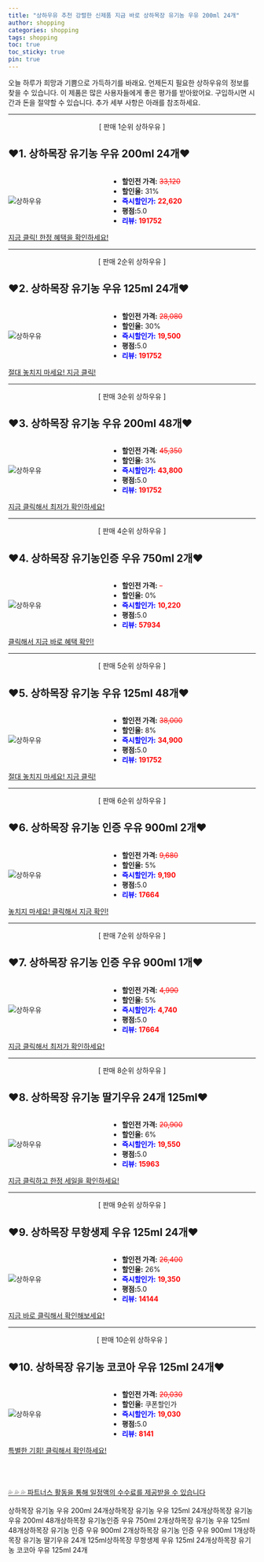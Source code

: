 ```yaml
---
title: "상하우유 추천 강렬한 신제품 지금 바로 상하목장 유기농 우유 200ml 24개"
author: shopping
categories: shopping
tags: shopping
toc: true
toc_sticky: true
pin: true
---
```

오늘 하루가 희망과 기쁨으로 가득하기를 바래요. 언제든지 필요한 상하우유의 정보를 찾을 수 있습니다. 이 제품은 많은 사용자들에게 좋은 평가를 받아왔어요. 구입하시면 시간과 돈을 절약할 수 있습니다. 추가 세부 사항은 아래를 참조하세요.

---
<p class="toplist" style="margin: 0 auto; display: block; width: fit-content;">[ 판매 1순위 상하우유 ]</p>

<h2><strong>❤️1. 상하목장 유기농 우유 200ml 24개❤️</strong></h2>

<div style="display: flex; align-items: center;">
    <div style="flex: 0.4;">
        <img src="https://thumbnail9.coupangcdn.com/thumbnails/remote/230x230ex/image/0715_beverages_69k_b3/01d6/5ae5610c9e01fb034086ef23342f9075aa2c6d25f002536a364d32b89fb8.jpg" alt="상하우유" style="max-width: 100%;">
    </div>
    <div style="flex: 0.6; margin-left: 10px;">
        <ul>
            <li><strong>할인전 가격:</strong> <del style="color: red;">33,120</del></li>
            <li><strong>할인율:</strong> 31%</li>
            <li><span style='color:blue'><strong>즉시할인가:</strong></span> <span style='color:red'><strong>22,620</strong></span></li>
            <li><strong>평점:</strong>5.0</li>
            <li><span style='color:blue'><strong>리뷰:</strong></span> <span style='color:red'><strong>191752</strong></span></li>
        </ul>
    </div>
</div>
<div class="center">
    <a href="https://selin100587.github.io?lptag=AF9450613&subid=githubio&pageKey=119465439&traceid=V0-153&itemId=15483078094&vendorItemId=3000244423" class="myButton">
        지금 클릭! 한정 혜택을 확인하세요!
    </a>
</div>


---
<p class="toplist" style="margin: 0 auto; display: block; width: fit-content;">[ 판매 2순위 상하우유 ]</p>

<h2><strong>❤️2. 상하목장 유기농 우유 125ml 24개❤️</strong></h2>

<div style="display: flex; align-items: center;">
    <div style="flex: 0.4;">
        <img src="https://thumbnail7.coupangcdn.com/thumbnails/remote/230x230ex/image/0715_beverages_69k_b6/5174/0527fa4df953566339a9864ef27631e0926cf57ee83f4738f9ad9739a682.jpg" alt="상하우유" style="max-width: 100%;">
    </div>
    <div style="flex: 0.6; margin-left: 10px;">
        <ul>
            <li><strong>할인전 가격:</strong> <del style="color: red;">28,080</del></li>
            <li><strong>할인율:</strong> 30%</li>
            <li><span style='color:blue'><strong>즉시할인가:</strong></span> <span style='color:red'><strong>19,500</strong></span></li>
            <li><strong>평점:</strong>5.0</li>
            <li><span style='color:blue'><strong>리뷰:</strong></span> <span style='color:red'><strong>191752</strong></span></li>
        </ul>
    </div>
</div>
<div class="center">
    <a href="https://selin100587.github.io?lptag=AF9450613&subid=githubio&pageKey=119465439&traceid=V0-153&itemId=17708983309&vendorItemId=3000244424" class="myButton">
        절대 놓치지 마세요! 지금 클릭!
    </a>
</div>


---
<p class="toplist" style="margin: 0 auto; display: block; width: fit-content;">[ 판매 3순위 상하우유 ]</p>

<h2><strong>❤️3. 상하목장 유기농 우유 200ml 48개❤️</strong></h2>

<div style="display: flex; align-items: center;">
    <div style="flex: 0.4;">
        <img src="https://thumbnail6.coupangcdn.com/thumbnails/remote/230x230ex/image/0715_beverages_69k_b5/3725/b2d1f78991a4a26c989e43a2cc56f1d95ac96a195ca23922a12f5c66956d.jpg" alt="상하우유" style="max-width: 100%;">
    </div>
    <div style="flex: 0.6; margin-left: 10px;">
        <ul>
            <li><strong>할인전 가격:</strong> <del style="color: red;">45,350</del></li>
            <li><strong>할인율:</strong> 3%</li>
            <li><span style='color:blue'><strong>즉시할인가:</strong></span> <span style='color:red'><strong>43,800</strong></span></li>
            <li><strong>평점:</strong>5.0</li>
            <li><span style='color:blue'><strong>리뷰:</strong></span> <span style='color:red'><strong>191752</strong></span></li>
        </ul>
    </div>
</div>
<div class="center">
    <a href="https://selin100587.github.io?lptag=AF9450613&subid=githubio&pageKey=119465439&traceid=V0-153&itemId=17718972428&vendorItemId=84993763361" class="myButton">
        지금 클릭해서 최저가 확인하세요!
    </a>
</div>


---
<p class="toplist" style="margin: 0 auto; display: block; width: fit-content;">[ 판매 4순위 상하우유 ]</p>

<h2><strong>❤️4. 상하목장 유기농인증 우유 750ml 2개❤️</strong></h2>

<div style="display: flex; align-items: center;">
    <div style="flex: 0.4;">
        <img src="https://thumbnail8.coupangcdn.com/thumbnails/remote/230x230ex/image/product/image/vendoritem/2019/09/23/3822099519/cb542735-7a38-47ae-aa7e-7739ab94012e.jpg" alt="상하우유" style="max-width: 100%;">
    </div>
    <div style="flex: 0.6; margin-left: 10px;">
        <ul>
            <li><strong>할인전 가격:</strong> <del style="color: red;">-</del></li>
            <li><strong>할인율:</strong> 0%</li>
            <li><span style='color:blue'><strong>즉시할인가:</strong></span> <span style='color:red'><strong>10,220</strong></span></li>
            <li><strong>평점:</strong>5.0</li>
            <li><span style='color:blue'><strong>리뷰:</strong></span> <span style='color:red'><strong>57934</strong></span></li>
        </ul>
    </div>
</div>
<div class="center">
    <a href="https://selin100587.github.io?lptag=AF9450613&subid=githubio&pageKey=111229033&traceid=V0-153&itemId=335040161&vendorItemId=3822099519" class="myButton">
        클릭해서 지금 바로 혜택 확인!
    </a>
</div>


---
<p class="toplist" style="margin: 0 auto; display: block; width: fit-content;">[ 판매 5순위 상하우유 ]</p>

<h2><strong>❤️5. 상하목장 유기농 우유 125ml 48개❤️</strong></h2>

<div style="display: flex; align-items: center;">
    <div style="flex: 0.4;">
        <img src="https://thumbnail10.coupangcdn.com/thumbnails/remote/230x230ex/image/0715_beverages_69k_b4/b4d1/07d6df7137350be9261ea074e7ce39827c45b4ad0e80b877f65f7db381c7.jpg" alt="상하우유" style="max-width: 100%;">
    </div>
    <div style="flex: 0.6; margin-left: 10px;">
        <ul>
            <li><strong>할인전 가격:</strong> <del style="color: red;">38,000</del></li>
            <li><strong>할인율:</strong> 8%</li>
            <li><span style='color:blue'><strong>즉시할인가:</strong></span> <span style='color:red'><strong>34,900</strong></span></li>
            <li><strong>평점:</strong>5.0</li>
            <li><span style='color:blue'><strong>리뷰:</strong></span> <span style='color:red'><strong>191752</strong></span></li>
        </ul>
    </div>
</div>
<div class="center">
    <a href="https://selin100587.github.io?lptag=AF9450613&subid=githubio&pageKey=119465439&traceid=V0-153&itemId=17910003613&vendorItemId=85072692928" class="myButton">
        절대 놓치지 마세요! 지금 클릭!
    </a>
</div>


---
<p class="toplist" style="margin: 0 auto; display: block; width: fit-content;">[ 판매 6순위 상하우유 ]</p>

<h2><strong>❤️6. 상하목장 유기농 인증 우유 900ml 2개❤️</strong></h2>

<div style="display: flex; align-items: center;">
    <div style="flex: 0.4;">
        <img src="https://thumbnail6.coupangcdn.com/thumbnails/remote/230x230ex/image/retail/images/a7239b09-98b6-46b6-9bf2-a43eadedf1535360701369682358162.png" alt="상하우유" style="max-width: 100%;">
    </div>
    <div style="flex: 0.6; margin-left: 10px;">
        <ul>
            <li><strong>할인전 가격:</strong> <del style="color: red;">9,680</del></li>
            <li><strong>할인율:</strong> 5%</li>
            <li><span style='color:blue'><strong>즉시할인가:</strong></span> <span style='color:red'><strong>9,190</strong></span></li>
            <li><strong>평점:</strong>5.0</li>
            <li><span style='color:blue'><strong>리뷰:</strong></span> <span style='color:red'><strong>17664</strong></span></li>
        </ul>
    </div>
</div>
<div class="center">
    <a href="https://selin100587.github.io?lptag=AF9450613&subid=githubio&pageKey=6610530968&traceid=V0-153&itemId=18201945091&vendorItemId=85350385063" class="myButton">
        놓치지 마세요! 클릭해서 지금 확인!
    </a>
</div>


---
<p class="toplist" style="margin: 0 auto; display: block; width: fit-content;">[ 판매 7순위 상하우유 ]</p>

<h2><strong>❤️7. 상하목장 유기농 인증 우유 900ml 1개❤️</strong></h2>

<div style="display: flex; align-items: center;">
    <div style="flex: 0.4;">
        <img src="https://thumbnail6.coupangcdn.com/thumbnails/remote/230x230ex/image/retail/images/2022/06/14/16/7/e67d9c85-3242-4303-9c34-2e41e40e4a0f.jpg" alt="상하우유" style="max-width: 100%;">
    </div>
    <div style="flex: 0.6; margin-left: 10px;">
        <ul>
            <li><strong>할인전 가격:</strong> <del style="color: red;">4,990</del></li>
            <li><strong>할인율:</strong> 5%</li>
            <li><span style='color:blue'><strong>즉시할인가:</strong></span> <span style='color:red'><strong>4,740</strong></span></li>
            <li><strong>평점:</strong>5.0</li>
            <li><span style='color:blue'><strong>리뷰:</strong></span> <span style='color:red'><strong>17664</strong></span></li>
        </ul>
    </div>
</div>
<div class="center">
    <a href="https://selin100587.github.io?lptag=AF9450613&subid=githubio&pageKey=6610530968&traceid=V0-153&itemId=14987896303&vendorItemId=82210883574" class="myButton">
        지금 클릭해서 최저가 확인하세요!
    </a>
</div>


---
<p class="toplist" style="margin: 0 auto; display: block; width: fit-content;">[ 판매 8순위 상하우유 ]</p>

<h2><strong>❤️8. 상하목장 유기농 딸기우유 24개 125ml❤️</strong></h2>

<div style="display: flex; align-items: center;">
    <div style="flex: 0.4;">
        <img src="https://thumbnail6.coupangcdn.com/thumbnails/remote/230x230ex/image/0715_beverages_69k_b6/3d49/7ea5d09bdd272fb8376ca70887740407059b398ee76eb40f381052aa214b.jpg" alt="상하우유" style="max-width: 100%;">
    </div>
    <div style="flex: 0.6; margin-left: 10px;">
        <ul>
            <li><strong>할인전 가격:</strong> <del style="color: red;">20,900</del></li>
            <li><strong>할인율:</strong> 6%</li>
            <li><span style='color:blue'><strong>즉시할인가:</strong></span> <span style='color:red'><strong>19,550</strong></span></li>
            <li><strong>평점:</strong>5.0</li>
            <li><span style='color:blue'><strong>리뷰:</strong></span> <span style='color:red'><strong>15963</strong></span></li>
        </ul>
    </div>
</div>
<div class="center">
    <a href="https://selin100587.github.io?lptag=AF9450613&subid=githubio&pageKey=7895233428&traceid=V0-153&itemId=13043219094&vendorItemId=3000244420" class="myButton">
        지금 클릭하고 한정 세일을 확인하세요!
    </a>
</div>


---
<p class="toplist" style="margin: 0 auto; display: block; width: fit-content;">[ 판매 9순위 상하우유 ]</p>

<h2><strong>❤️9. 상하목장 무항생제 우유 125ml 24개❤️</strong></h2>

<div style="display: flex; align-items: center;">
    <div style="flex: 0.4;">
        <img src="https://thumbnail10.coupangcdn.com/thumbnails/remote/230x230ex/image/0715_beverages_69k_b1/19ad/a5be40d7ac9c3afd4215af0d61ee80fc153fc4a1335e5c5c541f917c50dc.jpg" alt="상하우유" style="max-width: 100%;">
    </div>
    <div style="flex: 0.6; margin-left: 10px;">
        <ul>
            <li><strong>할인전 가격:</strong> <del style="color: red;">26,400</del></li>
            <li><strong>할인율:</strong> 26%</li>
            <li><span style='color:blue'><strong>즉시할인가:</strong></span> <span style='color:red'><strong>19,350</strong></span></li>
            <li><strong>평점:</strong>5.0</li>
            <li><span style='color:blue'><strong>리뷰:</strong></span> <span style='color:red'><strong>14144</strong></span></li>
        </ul>
    </div>
</div>
<div class="center">
    <a href="https://selin100587.github.io?lptag=AF9450613&subid=githubio&pageKey=7198973876&traceid=V0-153&itemId=18192314420&vendorItemId=80849897746" class="myButton">
        지금 바로 클릭해서 확인해보세요!
    </a>
</div>


---
<p class="toplist" style="margin: 0 auto; display: block; width: fit-content;">[ 판매 10순위 상하우유 ]</p>

<h2><strong>❤️10. 상하목장 유기농 코코아 우유 125ml 24개❤️</strong></h2>

<div style="display: flex; align-items: center;">
    <div style="flex: 0.4;">
        <img src="https://thumbnail10.coupangcdn.com/thumbnails/remote/230x230ex/image/retail/images/325033206873457-64adf33b-eae0-4c2d-9cbd-97c13045a8fd.jpg" alt="상하우유" style="max-width: 100%;">
    </div>
    <div style="flex: 0.6; margin-left: 10px;">
        <ul>
            <li><strong>할인전 가격:</strong> <del style="color: red;">20,030</del></li>
            <li><strong>할인율:</strong> 쿠폰할인가</li>
            <li><span style='color:blue'><strong>즉시할인가:</strong></span> <span style='color:red'><strong>19,030</strong></span></li>
            <li><strong>평점:</strong>5.0</li>
            <li><span style='color:blue'><strong>리뷰:</strong></span> <span style='color:red'><strong>8141</strong></span></li>
        </ul>
    </div>
</div>
<div class="center">
    <a href="https://selin100587.github.io?lptag=AF9450613&subid=githubio&pageKey=7478358190&traceid=V0-153&itemId=19528605337&vendorItemId=3739806466" class="myButton">
        특별한 기회! 클릭해서 확인하세요!
    </a>
</div>

<br><br><br>[💦 💦 💦 파트너스 활동을 통해 일정액의 수수료를 제공받을 수 있습니다](https://link.coupang.com/a/bcpT2c)<br><br>상하목장 유기농 우유 200ml 24개상하목장 유기농 우유 125ml 24개상하목장 유기농 우유 200ml 48개상하목장 유기농인증 우유 750ml 2개상하목장 유기농 우유 125ml 48개상하목장 유기농 인증 우유 900ml 2개상하목장 유기농 인증 우유 900ml 1개상하목장 유기농 딸기우유 24개 125ml상하목장 무항생제 우유 125ml 24개상하목장 유기농 코코아 우유 125ml 24개